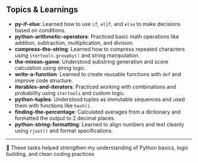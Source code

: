 

## Topics & Learnings

- **py-if-else**: Learned how to use `if`, `elif`, and `else` to make decisions based on conditions.
- **python-arithmetic-operators**: Practiced basic math operations like addition, subtraction, multiplication, and division.
- **compress-the-string**: Learned how to compress repeated characters using `itertools.groupby()` and string manipulation.
- **the-minion-game**: Understood substring generation and score calculation using string logic.
- **write-a-function**: Learned to create reusable functions with `def` and improve code structure.
- **iterables-and-iterators**: Practiced working with combinations and probability using `itertools` and custom logic.
- **python-tuples**: Understood tuples as immutable sequences and used them with functions like `hash()`.
- **finding-the-percentage**: Calculated averages from a dictionary and formatted the output to 2 decimal places.
- **python-string-formatting**: Learned to align numbers and text cleanly using `rjust()` and format specifications.

---

📌 These tasks helped strengthen my understanding of Python basics, logic building, and clean coding practices
